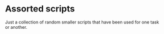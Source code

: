 # Assorted scripts

Just a collection of random smaller scripts that have been used for one task or another.
